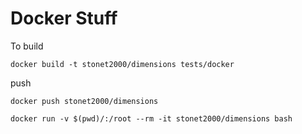 # Docker Stuff


To build

```
docker build -t stonet2000/dimensions tests/docker
```

push
```
docker push stonet2000/dimensions      
```

```
docker run -v $(pwd)/:/root --rm -it stonet2000/dimensions bash
```